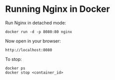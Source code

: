 # Running Nginx in Docker

Run Nginx in detached mode:
```
docker run -d -p 8080:80 nginx
```
Now open in your browser:   

`http://localhost:8080`

To stop:
```
docker ps
docker stop <container_id>
```
